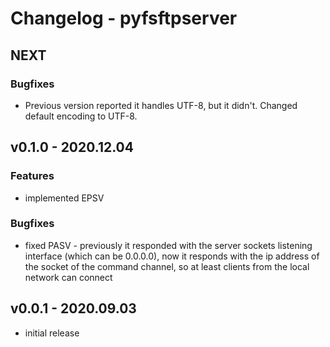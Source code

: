 Changelog - pyfsftpserver
=========================


NEXT
------------------

### Bugfixes

 * Previous version reported it handles UTF-8, but it didn't. Changed default encoding to UTF-8.


v0.1.0 - 2020.12.04
------------------

### Features

 * implemented EPSV

### Bugfixes

 * fixed PASV - previously it responded with the server sockets listening interface (which can be 0.0.0.0), now it responds with the ip address of the socket of the command channel, so at least clients from the local network can connect


v0.0.1 - 2020.09.03
------------------

 * initial release
